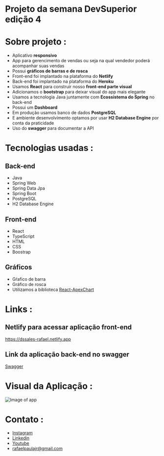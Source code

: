 # Projeto da semana DevSuperior edição 4 
 
# Sobre projeto :
   - Aplicativo **responsivo**
   - App para gerencimento de vendas ou seja na qual vendedor poderá acompanhar suas vendas
   - Possui **gráficos de barras e de rosca**
   - Front-end foi implantado na plataforma do **Netlify**
   - Back-end foi implantado na plataforma do **Heroku**
   - Usamos **React** para construir nosso **front-end parte visual**
   - Adicionamos o **bootstrap** para deixar visual do app mais elegante
   - Usamos a tecnologia Java juntamente com **Ecossistema do Spring** no back-end
   - Possui um **Dashboard**
   - Em produção usamos banco de dados **PostgreSQL**
   - E ambiente desenvolvimento optamos por usar **H2 Database Engine** por conta da praticidade
   - Uso do **swagger** para documentar a API
 
# Tecnologias usadas :

 ## Back-end
  - Java
  - Spring Web
  - Spring Data Jpa
  - Spring Boot
  - PostgreSQL
  - H2 Database Engine
  
 ## Front-end
  - React
  - TypeScript
  - HTML 
  - CSS
  - Boostrap

## Gráficos 
 - Gŕafico de barra
 - Gráfico de rosca
 - Utilizamos a biblioteca [React-ApexChart](https://apexcharts.com/docs/react-charts/)


# Links :
 ## Netlify para acessar aplicação front-end 
   <https://dssales-rafael.netlify.app>

 ## Link da aplicação back-end no swagger 
   [Swagger](https://sds4-rafael.herokuapp.com/swagger-ui.html#/)
  
# Visual da Aplicação :
   ![Image of app](https://dochub.com/rafaelamaraljr/7J4mQvgRvXYQrjgVj2pO5n/dashboard-app-png?dt=CckjqHi5zbHNPBzuc1kX)
   
# Contato :
 * [Instagram](https://www.instagram.com/rafael_amaral_paula)
 * [Linkedin](https://www.linkedin.com/in/rafael-amaral-449558148/)
 * [Youtube](https://www.youtube.com/channel/UC2QC0Jpjn1f0gHkk0TvvL_g)
 * <rafaelpaulajr@gmail.com>
